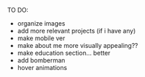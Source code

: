 TO DO:
* organize images
* add more relevant projects (if i have any)
* make mobile ver
* make about me more visually appealing??
* make education section... better
* add bomberman
* hover animations
